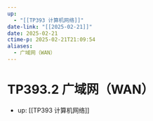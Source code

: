 ```yaml
---
up:
  - "[[TP393 计算机网络]]"
date-link: "[[2025-02-21]]"
date: 2025-02-21
ctime-p: 2025-02-21T21:09:54
aliases:
  - 广域网（WAN）
---
```


# TP393.2 广域网（WAN）

- up: [[TP393 计算机网络]]
